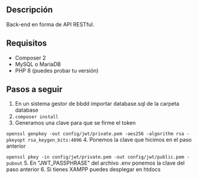 ## Descripción
Back-end en forma de API RESTful.

## Requisitos
* Composer 2
* MySQL o MariaDB
* PHP 8 (puedes probar tu versión)

## Pasos a seguir
1. En un sistema gestor de bbdd importar database.sql de la carpeta database
2. `composer install`
3. Generamos una clave para que se firme el token 

`openssl genpkey -out config/jwt/private.pem -aes256 -algorithm rsa -pkeyopt rsa_keygen_bits:4096`
4. Ponemos la clave que hicimos en el paso anterior 

`openssl pkey -in config/jwt/private.pem -out config/jwt/public.pem -pubout`
5. En "JWT_PASSPHRASE" del archivo .env ponemos la clave del paso anterior
6. Si tienes XAMPP puedes desplegar en htdocs

